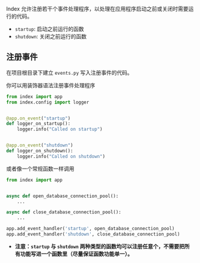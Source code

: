 Index 允许注册若干个事件处理程序，以处理在应用程序启动之前或关闭时需要运行的代码。

* `startup`: 启动之前运行的函数
* `shutdown`: 关闭之前运行的函数

## 注册事件

在项目根目录下建立 `events.py` 写入注册事件的代码。

你可以用装饰器语法注册事件处理程序

```python
from index import app
from index.config import logger


@app.on_event("startup")
def logger_on_startup():
    logger.info("Called on startup")


@app.on_event("shutdown")
def logger_on_shutdown():
    logger.info("Called on shutdown")
```

或者像一个常规函数一样调用

```python
from index import app


async def open_database_connection_pool():
    ...

async def close_database_connection_pool():
    ...

app.add_event_handler('startup', open_database_connection_pool)
app.add_event_handler('shutdown', close_database_connection_pool)
```

* **注意：`startup` 与 `shutdown` 两种类型的函数均可以注册任意个，不需要把所有功能写进一个函数里（尽量保证函数功能单一）。**
